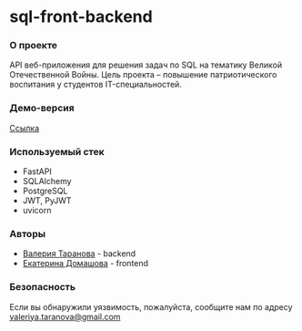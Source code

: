 # sql-front-backend

### О проекте

API веб-приложения для решения задач по SQL на тематику Великой Отечественной Войны. Цель проекта – повышение патриотического воспитания у студентов IT-специальностей.

### Демо-версия

[Ссылка](https://python-project-83-ks98.onrender.com](https://sql-front-frontend-production.up.railway.app/))

### Используемый стек

* FastAPI
* SQLAlchemy
* PostgreSQL
* JWT, PyJWT
* uvicorn

### Авторы

* [Валерия Таранова](https://github.com/tarvarrs) - backend
* [Екатерина Домашова](https://github.com/katteri) - frontend

### Безопасность

Если вы обнаружили уязвимость, пожалуйста, сообщите нам по адресу valeriya.taranova@gmail.com
